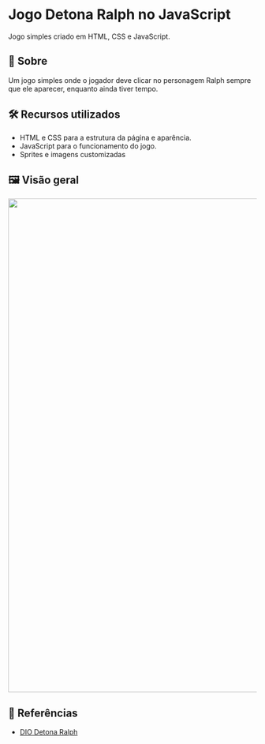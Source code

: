 # Jogo Detona Ralph no JavaScript

Jogo simples criado em HTML, CSS e JavaScript.

## 📖 Sobre

Um jogo simples onde o jogador deve clicar no personagem Ralph sempre que ele aparecer, enquanto ainda tiver tempo.

## 🛠 Recursos utilizados

- HTML e CSS para a estrutura da página e aparência.
- JavaScript para o funcionamento do jogo.
- Sprites e imagens customizadas

## 🖼 Visão geral

<p align="center">
  <img src=".docs/DetonaRalphGame.png" width="1000px" height="auto"/>
</p>

## 📁 Referências

- [DIO Detona Ralph](https://github.com/digitalinnovationone/jsgame-detona-ralph)
